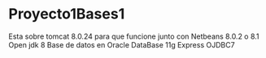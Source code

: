 # Proyecto1Bases1
Esta sobre tomcat 8.0.24 para que funcione junto con Netbeans 8.0.2 o 8.1
Open jdk 8
Base de datos en Oracle DataBase 11g Express
OJDBC7
